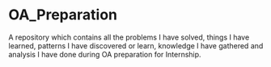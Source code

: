 # OA_Preparation
A repository which contains all the problems I have solved, things I have learned, patterns I have discovered or learn, knowledge I have gathered and analysis I have done during OA preparation for Internship.
